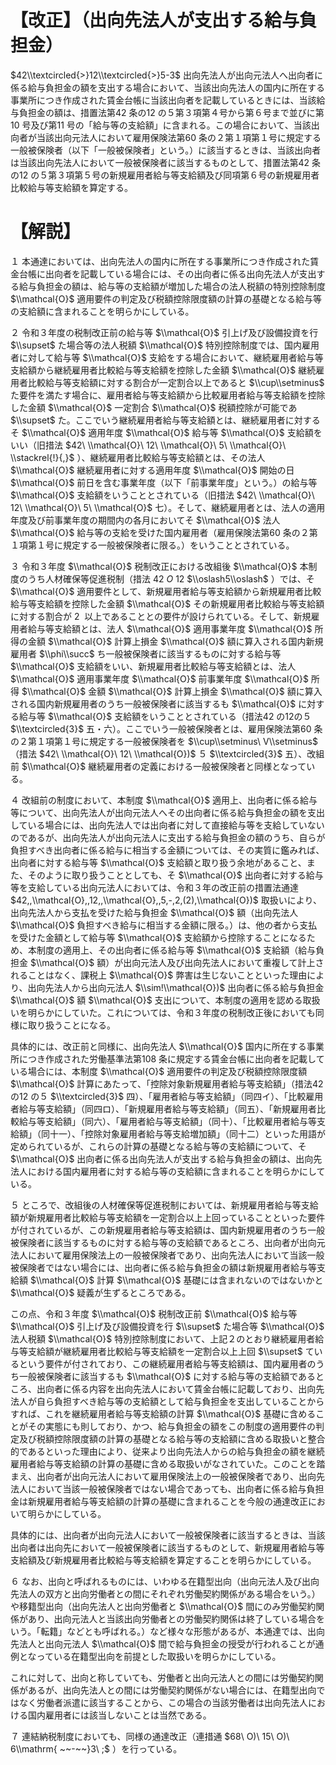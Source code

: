 # 【改正】（出向先法人が支出する給与負担金）

$42\\textcircled{>}12\\textcircled{>}5-3$ 出向先法人が出向元法人へ出向者に係る給与負担金の額を支出する場合において、当該出向先法人の国内に所在する事業所につき作成された賃金台帳に当該出向者を記載しているときには、当該給与負担金の額は、措置法第42 条の12 の５第３項第４号から第６号まで並びに第10 号及び第11 号の「給与等の支給額」に含まれる。この場合において、当該出向者が当該出向元法人において雇用保険法第60 条の２第１項第１号に規定する一般被保険者（以下「一般被保険者」という。）に該当するときは、当該出向者は当該出向先法人において一般被保険者に該当するものとして、措置法第42 条の12 の５第３項第５号の新規雇用者給与等支給額及び同項第６号の新規雇用者比較給与等支給額を算定する。

# 【解説】

１ 本通達においては、出向先法人の国内に所在する事業所につき作成された賃金台帳に出向者を記載している場合には、その出向者に係る出向先法人が支出する給与負担金の額は、給与等の支給額が増加した場合の法人税額の特別控除制度 $\\mathcal{O}$ 適用要件の判定及び税額控除限度額の計算の基礎となる給与等の支給額に含まれることを明らかにしている。

２ 令和３年度の税制改正前の給与等 $\\mathcal{O}$ 引上げ及び設備投資を行 $\\supset$ た場合等の法人税額 $\\mathcal{O}$ 特別控除制度では、国内雇用者に対して給与等 $\\mathcal{O}$ 支給をする場合において、継続雇用者給与等支給額から継続雇用者比較給与等支給額を控除した金額 $\\mathcal{O}$ 継続雇用者比較給与等支給額に対する割合が一定割合以上であると $\\cup\\setminus$ た要件を満たす場合に、雇用者給与等支給額から比較雇用者給与等支給額を控除した金額 $\\mathcal{O}$ 一定割合 $\\mathcal{O}$ 税額控除が可能であ $\\supset$ た。ここでいう継続雇用者給与等支給額とは、継続雇用者に対するそ $\\mathcal{O}$ 適用年度 $\\mathcal{O}$ 給与等 $\\mathcal{O}$ 支給額をいい（旧措法 $42\ \\mathcal{O}\ 12\ \\mathcal{O}\ 5\ \\mathcal{O}\ \\stackrel{!}{,}$ ）、継続雇用者比較給与等支給額とは、その法人 $\\mathcal{O}$ 継続雇用者に対する適用年度 $\\mathcal{O}$ 開始の日 $\\mathcal{O}$ 前日を含む事業年度（以下「前事業年度」という。）の給与等 $\\mathcal{O}$ 支給額をいうこととされている（旧措法 $42\ \\mathcal{O}\ 12\ \\mathcal{O}\ 5\ \\mathcal{O}$ 七）。そして、継続雇用者とは、法人の適用年度及び前事業年度の期間内の各月においてそ $\\mathcal{O}$ 法人 $\\mathcal{O}$ 給与等の支給を受けた国内雇用者（雇用保険法第60 条の２第１項第１号に規定する一般被保険者に限る。）をいうこととされている。

３ 令和３年度 $\\mathcal{O}$ 税制改正における改組後 $\\mathcal{O}$ 本制度のうち人材確保等促進税制（措法 $42\ O\ 12$ $\\oslash5\\oslash$ ）では、そ $\\mathcal{O}$ 適用要件として、新規雇用者給与等支給額から新規雇用者比較給与等支給額を控除した金額 $\\mathcal{O}$ その新規雇用者比較給与等支給額に対する割合が $2~%$ 以上であることとの要件が設けられている。そして、新規雇用者給与等支給額とは、法人 $\\mathcal{O}$ 適用事業年度 $\\mathcal{O}$ 所得の金額 $\\mathcal{O}$ 計算上損金 $\\mathcal{O}$ 額に算入される国内新規雇用者 $\\phi\\succ$ ち一般被保険者に該当するものに対する給与等 $\\mathcal{O}$ 支給額をいい、新規雇用者比較給与等支給額とは、法人 $\\mathcal{O}$ 適用事業年度 $\\mathcal{O}$ 前事業年度 $\\mathcal{O}$ 所得 $\\mathcal{O}$ 金額 $\\mathcal{O}$ 計算上損金 $\\mathcal{O}$ 額に算入される国内新規雇用者のうち一般被保険者に該当するも $\\mathcal{O}$ に対する給与等 $\\mathcal{O}$ 支給額をいうこととされている（措法42 の12の５ $\\textcircled{3}$ 五・六）。ここでいう一般被保険者とは、雇用保険法第60 条の２第１項第１号に規定する一般被保険者を $\\cup\\setminus\ V\\setminus$ （措法 $42\ \\mathcal{O}\ 12\ \\mathcal{O})$ ５ $\\textcircled{3}$ 五）、改組前 $\\mathcal{O}$ 継続雇用者の定義における一般被保険者と同様となっている。

４ 改組前の制度において、本制度 $\\mathcal{O}$ 適用上、出向者に係る給与等について、出向先法人が出向元法人へその出向者に係る給与負担金の額を支出している場合には、出向先法人では出向者に対して直接給与等を支給していないのであるが、出向先法人が出向元法人に支出する給与負担金の額のうち、自らが負担すべき出向者に係る給与に相当する金額については、その実質に鑑みれば、出向者に対する給与等 $\\mathcal{O}$ 支給額と取り扱う余地があること、また、そのように取り扱うこととしても、そ $\\mathcal{O}$ 出向者に対する給与等を支給している出向元法人においては、令和３年の改正前の措置法通達 $42,,\\mathcal{O},,12,,\\mathcal{O},,5,-,2,(2),\\mathcal{O})$ 取扱いにより、出向先法人から支払を受けた給与負担金 $\\mathcal{O}$ 額（出向先法人 $\\mathcal{O}$ 負担すべき給与に相当する金額に限る。）は、他の者から支払を受けた金額として給与等 $\\mathcal{O}$ 支給額から控除することになるため、本制度の適用上、その出向者に係る給与等 $\\mathcal{O}$ 支給額（給与負担金 $\\mathcal{O}$ 額）が出向元法人及び出向先法人において重複して計上されることはなく、課税上 $\\mathcal{O}$ 弊害は生じないことといった理由により、出向先法人から出向元法人 $\\sim!\\mathcal{O})$ 出向者に係る給与負担金 $\\mathcal{O}$ 額 $\\mathcal{O}$ 支出について、本制度の適用を認める取扱いを明らかにしていた。これについては、令和３年度の税制改正後においても同様に取り扱うことになる。

具体的には、改正前と同様に、出向先法人 $\\mathcal{O}$ 国内に所在する事業所につき作成された労働基準法第108 条に規定する賃金台帳に出向者を記載している場合には、本制度 $\\mathcal{O}$ 適用要件の判定及び税額控除限度額 $\\mathcal{O}$ 計算にあたって、「控除対象新規雇用者給与等支給額」（措法42 の12 の５ $\\textcircled{3}$ 四）、「雇用者給与等支給額」（同四イ）、「比較雇用者給与等支給額」（同四ロ）、「新規雇用者給与等支給額」（同五）、「新規雇用者比較給与等支給額」（同六）、「雇用者給与等支給額」（同十）、「比較雇用者給与等支給額」（同十一）、「控除対象雇用者給与等支給増加額」（同十二）といった用語が定められているが、これらの計算の基礎となる給与等の支給額について、そ $\\mathcal{O}$ 出向者に係る出向先法人が支出する給与負担金の額は、出向先法人における国内雇用者に対する給与等の支給額に含まれることを明らかにしている。

５ ところで、改組後の人材確保等促進税制においては、新規雇用者給与等支給額が新規雇用者比較給与等支給額を一定割合以上上回っていることといった要件が付されているが、この新規雇用者給与等支給額は、国内新規雇用者のうち一般被保険者に該当するものに対する給与等の支給額であるところ、出向者が出向元法人において雇用保険法上の一般被保険者であり、出向先法人において当該一般被保険者ではない場合には、出向者に係る給与負担金の額は新規雇用者給与等支給額 $\\mathcal{O}$ 計算 $\\mathcal{O}$ 基礎には含まれないのではないかと $\\mathcal{O}$ 疑義が生ずるところである。

この点、令和３年度 $\\mathcal{O}$ 税制改正前 $\\mathcal{O}$ 給与等 $\\mathcal{O}$ 引上げ及び設備投資を行 $\\supset$ た場合等 $\\mathcal{O}$ 法人税額 $\\mathcal{O}$ 特別控除制度において、上記２のとおり継続雇用者給与等支給額が継続雇用者比較給与等支給額を一定割合以上上回 $\\supset$ ているという要件が付されており、この継続雇用者給与等支給額は、国内雇用者のうち一般被保険者に該当するも $\\mathcal{O}$ に対する給与等の支給額であるところ、出向者に係る内容を出向先法人において賃金台帳に記載しており、出向先法人が自ら負担すべき給与等の支給額として給与負担金を支出していることからすれば、これを継続雇用者給与等支給額の計算 $\\mathcal{O}$ 基礎に含めることがその実態にも則しており、かつ、給与負担金の額をこの制度の適用要件の判定及び税額控除限度額の計算の基礎となる給与等の支給額に含める取扱いと整合的であるといった理由により、従来より出向先法人からの給与負担金の額を継続雇用者給与等支給額の計算の基礎に含める取扱いがなされていた。このことを踏まえ、出向者が出向元法人において雇用保険法上の一般被保険者であり、出向先法人において当該一般被保険者ではない場合であっても、出向者に係る給与負担金は新規雇用者給与等支給額の計算の基礎に含まれることを今般の通達改正において明らかにしている。

具体的には、出向者が出向元法人において一般被保険者に該当するときは、当該出向者は出向先において一般被保険者に該当するものとして、新規雇用者給与等支給額及び新規雇用者比較給与等支給額を算定することを明らかにしている。

６ なお、出向と呼ばれるものには、いわゆる在籍型出向（出向元法人及び出向先法人の双方と出向労働者との間にそれぞれ労働契約関係がある場合をいう。）や移籍型出向（出向先法人と出向労働者と $\\mathcal{O}$ 間にのみ労働契約関係があり、出向元法人と当該出向労働者との労働契約関係は終了している場合をいう。「転籍」などとも呼ばれる。）など様々な形態があるが、本通達では、出向先法人と出向元法人 $\\mathcal{O}$ 間で給与負担金の授受が行われることが通例となっている在籍型出向を前提とした取扱いを明らかにしている。

これに対して、出向と称していても、労働者と出向元法人との間には労働契約関係があるが、出向先法人との間には労働契約関係がない場合には、在籍型出向ではなく労働者派遣に該当することから、この場合の当該労働者は出向先法人における国内雇用者には該当しないことは当然である。

７ 連結納税制度においても、同様の通達改正（連措通 $68\ O)\ 15\ O)\ 6\\mathrm{ ~~-~~}3\ ;$ ）を行っている。